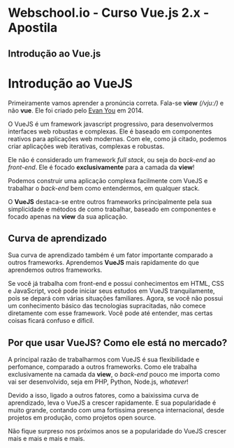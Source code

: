 # Webschool.io - Curso Vue.js 2.x - Apostila


## Introdução ao Vue.js

# Introdução ao VueJS

Primeiramente vamos aprender a pronúncia correta. Fala-se **view** *(/vjuː/)* e não **vue**. Ele foi criado pelo [Evan You](https://github.com/yyx990803) em 2014.

O VueJS é um framework javascript progressivo, para desenvolvermos interfaces web robustas e complexas. Ele é baseado em componentes reativos para aplicações web modernas. Com ele, como já citado, podemos criar aplicações web iterativas, complexas e robustas.

Ele não é considerado um framework *full stack*, ou seja do *back-end* ao *front-end*. Ele é focado **exclusivamente** para a camada da **view**!

Podemos construir uma aplicação complexa facilmente com VueJS e trabalhar o *back-end* bem como entendermos, em qualquer stack.

O **VueJS** destaca-se entre outros frameworks principalmente pela sua simplicidade e métodos de como trabalhar, baseado em componentes e focado apenas na **view** da sua aplicação.


## Curva de aprendizado

Sua curva de aprendizado também é um fator importante comparado a outros frameworks. Aprendemos **VueJS** mais rapidamente do que aprendemos outros frameworks.

Se você já trabalha com front-end e possui conhecimentos em HTML, CSS e JavaScript, você pode iniciar seus estudos em VueJS tranquilamente, pois se depará com várias situações familiares. Agora, se você não possui um conhecimento básico das tecnologias supracitadas, não comece diretamente com esse framework. Você pode até entender, mas certas coisas ficará confuso e díficil.


## Por que usar VueJS? Como ele está no mercado?

A principal razão de trabalharmos com VueJS é sua flexibilidade e perfomance, comparado a outros frameworks. Como ele trabalha exclusivamente na camada da **view**, o *back-end* pouco me importa como vai ser desenvolvido, seja em PHP, Python, Node.js, *whatever*!

Devido a isso, ligado a outros fatores, como a baixissima curva de aprendizado, leva o VueJS a crescer rapidamente. E sua popularidade é muito grande, contando com uma fortissima presença internacional, desde projetos em produção, como projetos open source.

Não fique surpreso nos próximos anos se a popularidade do VueJS crescer mais e mais e mais e mais.
